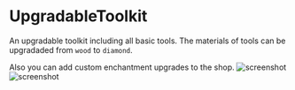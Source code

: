 UpgradableToolkit
=================

An upgradable toolkit including all basic tools. 
The materials of tools can be upgradaded from `wood` to `diamond`. 

Also you can add custom enchantment upgrades to the shop. 
![screenshot](https://github.com/DragonetMC/UpgradableToolkit/raw/master/assets/screenshot.jpg)
![screenshot](https://github.com/DragonetMC/UpgradableToolkit/raw/master/assets/screenshot2.jpg)